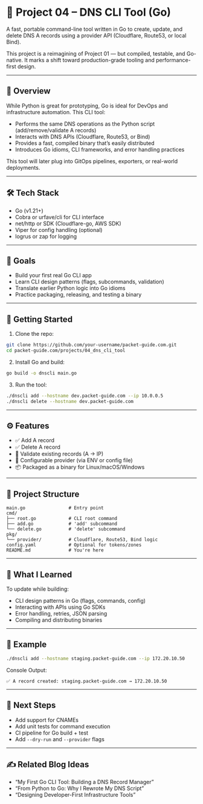 # 📘 Project 04 – DNS CLI Tool (Go)

A fast, portable command-line tool written in Go to create, update, and delete DNS A records using a provider API (Cloudflare, Route53, or local Bind).

This project is a reimagining of Project 01 — but compiled, testable, and Go-native. It marks a shift toward production-grade tooling and performance-first design.

---

## 🧭 Overview

While Python is great for prototyping, Go is ideal for DevOps and infrastructure automation. This CLI tool:

- Performs the same DNS operations as the Python script (add/remove/validate A records)
- Interacts with DNS APIs (Cloudflare, Route53, or Bind)
- Provides a fast, compiled binary that’s easily distributed
- Introduces Go idioms, CLI frameworks, and error handling practices

This tool will later plug into GitOps pipelines, exporters, or real-world deployments.

---

## 🛠 Tech Stack

- Go (v1.21+)
- Cobra or urfave/cli for CLI interface
- net/http or SDK (Cloudflare-go, AWS SDK)
- Viper for config handling (optional)
- logrus or zap for logging

---

## 🎯 Goals

- Build your first real Go CLI app
- Learn CLI design patterns (flags, subcommands, validation)
- Translate earlier Python logic into Go idioms
- Practice packaging, releasing, and testing a binary

---

## 🚀 Getting Started

1. Clone the repo:

```bash
git clone https://github.com/your-username/packet-guide.com.git
cd packet-guide.com/projects/04_dns_cli_tool
```

2. Install Go and build:

```bash
go build -o dnscli main.go
```

3. Run the tool:

```bash
./dnscli add --hostname dev.packet-guide.com --ip 10.0.0.5
./dnscli delete --hostname dev.packet-guide.com
```

---

## ⚙️ Features

- ✅ Add A record
- ✅ Delete A record
- 🔄 Validate existing records (A → IP)
- 🔐 Configurable provider (via ENV or config file)
- 📦 Packaged as a binary for Linux/macOS/Windows

---

## 📂 Project Structure

```
main.go                # Entry point
cmd/
├── root.go            # CLI root command
├── add.go             # 'add' subcommand
└── delete.go          # 'delete' subcommand
pkg/
└── provider/          # Cloudflare, Route53, Bind logic
config.yaml            # Optional for tokens/zones
README.md              # You're here
```

---

## 🧠 What I Learned

To update while building:

- CLI design patterns in Go (flags, commands, config)
- Interacting with APIs using Go SDKs
- Error handling, retries, JSON parsing
- Compiling and distributing binaries

---

## 🧪 Example

```bash
./dnscli add --hostname staging.packet-guide.com --ip 172.20.10.50
```

Console Output:

```
✅ A record created: staging.packet-guide.com → 172.20.10.50
```

---

## 🔁 Next Steps

- Add support for CNAMEs
- Add unit tests for command execution
- CI pipeline for Go build + test
- Add `--dry-run` and `--provider` flags

---

## ✍️ Related Blog Ideas

- “My First Go CLI Tool: Building a DNS Record Manager”
- “From Python to Go: Why I Rewrote My DNS Script”
- “Designing Developer-First Infrastructure Tools”
